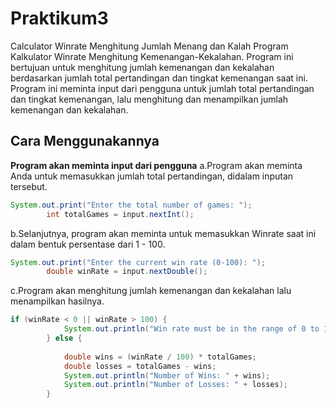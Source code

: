 # Praktikum3
Calculator Winrate Menghitung Jumlah Menang dan Kalah
Program Kalkulator Winrate Menghitung  Kemenangan-Kekalahan. Program ini bertujuan untuk menghitung jumlah kemenangan dan kekalahan berdasarkan jumlah total pertandingan dan tingkat kemenangan saat ini. Program ini meminta input dari pengguna untuk jumlah total pertandingan dan tingkat kemenangan, lalu menghitung dan menampilkan jumlah kemenangan dan kekalahan.

## Cara Menggunakannya 

**Program akan meminta input dari pengguna**
a.Program akan meminta Anda untuk memasukkan jumlah total pertandingan, didalam inputan tersebut.
```java
System.out.print("Enter the total number of games: ");
        int totalGames = input.nextInt();
```

b.Selanjutnya, program akan meminta untuk memasukkan Winrate saat ini dalam bentuk persentase dari 1 - 100.
```java
System.out.print("Enter the current win rate (0-100): ");
        double winRate = input.nextDouble();
```

c.Program akan menghitung jumlah kemenangan dan kekalahan lalu menampilkan hasilnya.
```java
if (winRate < 0 || winRate > 100) {
            System.out.println("Win rate must be in the range of 0 to 100.");
        } else {
            
            double wins = (winRate / 100) * totalGames;
            double losses = totalGames - wins;
            System.out.println("Number of Wins: " + wins);
            System.out.println("Number of Losses: " + losses);
        }
```